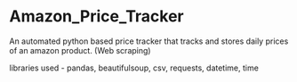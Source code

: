 # Amazon_Price_Tracker
An automated python based price tracker that tracks and stores daily prices of an amazon product. (Web scraping)

libraries used - pandas, beautifulsoup, csv, requests, datetime, time
